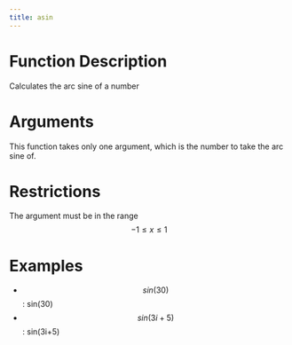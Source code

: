```yaml
---
title: asin
---
```


<script src='https://cdnjs.cloudflare.com/ajax/libs/mathjax/2.7.5/latest.js?config=TeX-MML-AM_CHTML' async></script>

# Function Description
Calculates the arc sine of a number

# Arguments
This function takes only one argument, which is the number to take the arc sine of.

# Restrictions
The argument must be in the range $$-1 \leq x \leq 1$$

# Examples
- $$sin(30)$$: sin(30)
- $$sin(3i + 5)$$: sin(3i+5)
